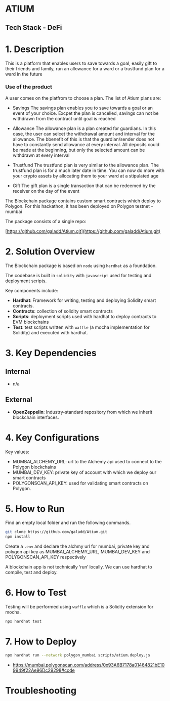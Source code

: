 # ATIUM

## Tech Stack - DeFi


# 1. Description

This is a platform that enables users to save towards a goal, easily gift to their friends and family, run an allowance for a ward or a trustfund plan for a ward in the future

### Use of the product

A user comes on the platfrom to choose a plan. The list of Atium plans are:

- Savings
The savings plan enables you to save towards a goal or an event of your choice. Excpet the plan is cancelled, savings can not be withdrawn from the contract until goal is reached

- Allowance
The allowance plan is a plan created for guardians. In this case, the user can selcet the withdrawal amount and interval for the allowance. The bbenefit of this is that the guardian/sender does not have to constantly send allowance at every interval. All deposits could be made at the beginning, but only the selected amount can be withdrawn at every interval

- Trustfund 
The trustfund plan is very similar to the allowance plan. The trustfund plan is for a much later date in time. You can now do more with your crypto assets by allocating them to your ward at a stipulated age

- Gift
The gift plan is a single transaction that can be redeemed by the receiver on the day of the event 

The Blockchain package contains custom smart contracts which deploy to Polygon. For this hackathon, it has been deployed on Polygon testnet - mumbai 

The package consists of a single repo: 

[https://github.com/galadd/Atium.git](https://github.com/galadd/Atium.git)

# 2. Solution Overview

The Blockchain package is based on `node` using `hardhat` as a foundation.

The codebase is built in `solidity` with `javascript` used for testing and deployment scripts.

Key components include:

- **Hardhat**:  Framework for writing, testing and deploying Solidity smart contracts.
- **Contracts**: collection of solidity smart contracts
- **Scripts**: deployment scripts used with hardhat to deploy contracts to EVM blockchains
- **Test**: test scripts written with `waffle` (a mocha implementation for Solidity) and executed with hardhat.

# 3. Key Dependencies

## Internal

- n/a

## External

- **OpenZeppelin**:  Industry-standard repository from which we inherit blockchain interfaces.

# 4. Key Configurations

Key values:

- MUMBAI_ALCHEMY_URL: url to the Alchemy api used to connect to the Polygon blockchains
- MUMBAI_DEV_KEY: private key of account with which we deploy our smart contracts
- POLYGONSCAN_API_KEY: used for validating smart contracts on Polygon.

# 5. How to Run

Find an empty local folder and run the following commands.

```bash
git clone https://github.com/galadd/Atium.git
npm install
```

Create a `.env` and declare the alchmy url for mumbai, private key and polygon api key as MUMBAI_ALCHEMY_URL, MUMBAI_DEV_KEY and POLYGONSCAN_API_KEY respectively

A blockchain app is not technically ‘run’ locally.  We can use hardhat to compile, test and deploy.

# 6. How to Test

Testing will be performed using `waffle` which is a Solidity extension for mocha.  

```bash
npx hardhat test
```

# 7. How to Deploy

```bash
npx hardhat run --network polygon_mumbai scripts/atium.deploy.js
```

- https://mumbai.polygonscan.com/address/0x93A6B7178a01464821bE109949f22Ae96Dc29298#code

# Troubleshooting
